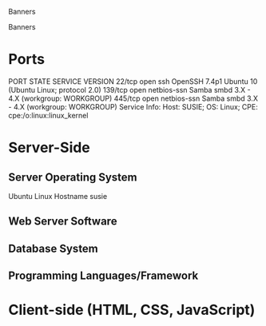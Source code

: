 Banners

Banners

# Ports
PORT    STATE SERVICE     VERSION
22/tcp  open  ssh         OpenSSH 7.4p1 Ubuntu 10 (Ubuntu Linux; protocol 2.0)
139/tcp open  netbios-ssn Samba smbd 3.X - 4.X (workgroup: WORKGROUP)
445/tcp open  netbios-ssn Samba smbd 3.X - 4.X (workgroup: WORKGROUP)
Service Info: Host: SUSIE; OS: Linux; CPE: cpe:/o:linux:linux_kernel




# Server-Side
## Server Operating System
Ubuntu Linux
Hostname susie

## Web Server Software 

## Database System

## Programming Languages/Framework 



# Client-side (HTML, CSS, JavaScript)

